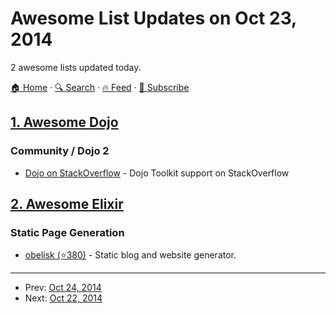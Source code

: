 # Awesome List Updates on Oct 23, 2014

2 awesome lists updated today.

[🏠 Home](/README.md) · [🔍 Search](https://www.trackawesomelist.com/search/) · [🔥 Feed](https://www.trackawesomelist.com/rss.xml) · [📮 Subscribe](https://trackawesomelist.us17.list-manage.com/subscribe?u=d2f0117aa829c83a63ec63c2f&id=36a103854c)



## [1. Awesome Dojo](/content/petk/awesome-dojo/README.md)

### Community / Dojo 2

*   [Dojo on StackOverflow](http://stackoverflow.com/questions/tagged/dojo) - Dojo Toolkit support on StackOverflow

## [2. Awesome Elixir](/content/h4cc/awesome-elixir/README.md)

### Static Page Generation

*   [obelisk (⭐380)](https://github.com/BennyHallett/obelisk) - Static blog and website generator.

---

- Prev: [Oct 24, 2014](/content/2014/10/24/README.md)
- Next: [Oct 22, 2014](/content/2014/10/22/README.md)